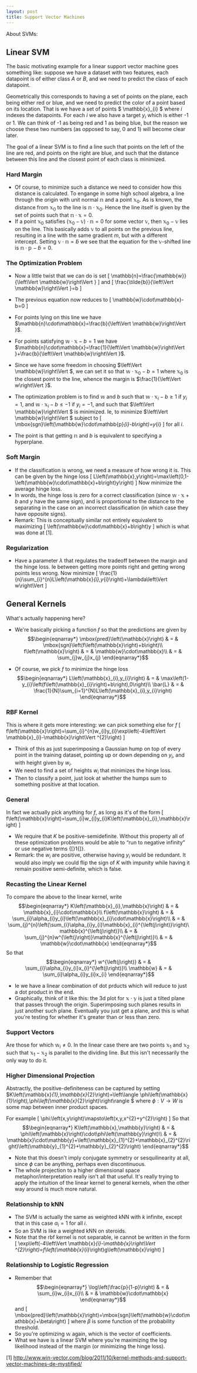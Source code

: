 ```yaml
---
layout: post
title: Support Vector Machines
---
```


About SVMs:

<script type="text/javascript" async
  src="https://cdn.mathjax.org/mathjax/latest/MathJax.js?config=TeX-MML-AM_CHTML">
</script>


## Linear SVM

The basic motivating example for a linear support vector machine goes
something like: suppose we have a dataset with two features, each
datapoint is of either class $A$ or $B$, and we need to predict
the class of each datapoint. 

Geometrically this corresponds to having a set of points on the plane,
each being either red or blue, and we need to predict the color of
a point based on its location. That is we have a set of points $ \mathbb{x}_{i} $
where $i$ indexes the datapoints. For each $i$ we also have a target
$y_{i}$ which is either -1 or 1. We can think of -1 as being red
and 1 as being blue, but the reason we choose these two numbers (as
opposed to say, 0 and 1) will become clear later. 

The goal of a linear SVM is to find a line such that points on the
left of the line are red, and points on the right are blue, and such
that the distance between this line and the closest point of each
class is minimized. 


### Hard Margin

* Of course, to minimize such a distance we need to consider how this
distance is calculated. To engange in some high school algebra, a
line through the origin with unit normal $\mathbb{n}$ and a point
$\mathbb{x}_{0}$. As is known, the distance from $\mathbb{x}_{0}$
to the line is $\mathbb{n}\cdot\mathbb{x}_{0}$. Hence the line itself
is given by the set of points such that $\mathbb{n}\cdot\mathbb{x}=0$. 
* If a point $\mathbb{x}_{0}$ satisfies $\left(\mathbb{x}_{0}-\mathbb{v}\right)\cdot\mathbb{n}=0$
for some vector $\mathbb{v}$, then $\mathbb{x}_{0}-\mathbb{v}$ lies
on the line. This basically adds $\mathbb{v}$ to all points on the
previous line, resulting in a line with the same gradient $m$, but
with a different intercept. Setting $\mathbb{v}\cdot\mathbb{n}=\tilde{b}$
we see that the equation for the $\mathbb{v}$-shifted line is $\mathbb{n}\cdot\mathbb{p}-\tilde{b}=0$. 


### The Optimization Problem

* Now a little twist that we can do is set 
\[
\mathbb{n}=\frac{\mathbb{w}}{\left\Vert \mathbb{w}\right\Vert }
\]
and
\[
\frac{\tilde{b}}{\left\Vert \mathbb{w}\right\Vert }=b
\]

* The previous equation now reduces to 
\[
\mathbb{w}\cdot\mathbb{x}-b=0
\]

* For points lying on this line we have $\mathbb{n}\cdot\mathbb{x}=\frac{b}{\left\Vert \mathbb{w}\right\Vert }$. 
* For points satisfying $\mathbb{w}\cdot\mathbb{x}-b=1$ we have $\mathbb{n}\cdot\mathbb{x}=\frac{1}{\left\Vert \mathbb{w}\right\Vert }+\frac{b}{\left\Vert \mathbb{w}\right\Vert }$. 
* Since we have some freedom in choosing $\left\Vert \mathbb{w}\right\Vert $,
we can set it so that $\mathbb{w}\cdot\mathbb{x}_{0}-b=1$ where $\mathbb{x}_{0}$
is the closest point to the line, whence the margin is $\frac{1}{\left\Vert w\right\Vert }$. 
* The optimization problem is to find $\mathbb{w}$ and $b$ such that
$\mathbb{w}\cdot\mathbb{x}_{i}-b\geq1$ if $y_{i}=1$, and $\mathbb{w}\cdot\mathbb{x}_{i}-b\leq-1$
if $y_{i}=-1$, and such that $\left\Vert \mathbb{w}\right\Vert $
is minimized. Ie, to minimize $\left\Vert \mathbb{w}\right\Vert $
subject to 
\[
\mbox{sgn}\left(\mathbb{w}\cdot\mathbb{p}_{i}-b\right)=y_{i}
\]
for all $i$.
* The point is that getting $\mathbb{n}$ and $b$ is equivalent to
specifying a hyperplane. 


### Soft Margin

* If the classification is wrong, we need a measure of how wrong it
is. This can be given by the hinge loss
\[
L\left(\mathbb{x},y\right)=\max\left(0,1-\left(\mathbb{w}\cdot\mathbb{x}+b\right)y\right)
\]
Now minimize the average hinge loss.
* In words, the hinge loss is zero for a correct classification (since
$\mathbb{w}\cdot\mathbb{x}+b$ and $y$ have the same sign), and is
proportional to the distance to the separating in the case on an incorrect
classification (in which case they have opposite signs). 
* Remark: This is conceptually similar not entirely equivalent to maximizing
\[
\left(\mathbb{w}\cdot\mathbb{x}+b\right)y
\]
which is what was done at [1]. 


### Regularization

* Have a parameter $\lambda$ that regulates the tradeoff between the
margin and the hinge loss. Ie between getting more points right and
getting wrong points less wrong. Now minimize
\[
\frac{1}{n}\sum_{i}^{n}L\left(\mathbb{x}_{i},y_{i}\right)+\lambda\left\Vert w\right\Vert 
\]



## General Kernels

What's actually happening here?

* We're basically picking a function $f$ so that the predictions are
given by 
$$\begin{eqnarray*}
\mbox{pred}\left(\mathbb{x}\right) & = & \mbox{sgn}\left(f\left(\mathbb{x}\right)+b\right)\\
f\left(\mathbb{x}\right) & = & \mathbb{w}\cdot\mathbb{x}\\
 & = & \sum_{j}w_{j}x_{j}
\end{eqnarray*}$$

* Of course, we pick $f$ to minimize the hinge loss
$$\begin{eqnarray*}
L\left(\mathbb{x}_{i},y_{i}\right) & = & \max\left(1-y_{i}\left(f\left(\mathbb{x}_{i}\right)+b\right),0\right)\\
\bar{L} & = & \frac{1}{N}\sum_{i=1}^{N}L\left(\mathbb{x}_{i},y_{i}\right)
\end{eqnarray*}$$



### RBF Kernel

This is where it gets more interesting: we can pick something else
for $f$
\[
f\left(\mathbb{x}\right)=\sum_{i}^{n}w_{i}y_{i}\exp\left(-4\left\Vert \mathbb{x}_{i}-\mathbb{x}\right\Vert ^{2}\right)
\]


* Think of this as just superimposing a Gaussian hump on top of every
point in the training dataset, pointing up or down depending on $y_{i}$,
and with height given by $w_{i}$.
* We need to find a set of heights $w_{i}$ that minimizes the hinge
loss. 
* Then to classify a point, just look at whether the humps sum to something
positive at that location. 


### General

In fact we actually pick anything for $f$, as long as it's of the
form 
\[
f\left(\mathbb{x}\right)=\sum_{i}w_{i}y_{i}K\left(\mathbb{x}_{i},\mathbb{x}\right)
\]


* We require that $K$ be positive-semidefinite. Without this property
all of these optimization problems would be able to “run to negative
infinity” or use negative terms {[}1{]}.
* Remark: the $w_{i}$ are positive, otherwise having $y_{i}$ would
be redundant. It would also imply we could flip the sign of $K$ with
impunity while having it remain positive semi-definite, which is false. 


### Recasting the Linear Kernel

To compare the above to the linear kernel, write 
$$\begin{eqnarray*}
K\left(\mathbb{x}_{i},\mathbb{x}\right) & = & \mathbb{x}_{i}\cdot\mathbb{x}\\
f\left(\mathbb{x}\right) & = & \sum_{i}\alpha_{i}y_{i}\left(\mathbb{x}_{i}\cdot\mathbb{x}\right)\\
 & = & \sum_{j}^{n}\left(\sum_{i}\alpha_{i}y_{i}\mathbb{x}_{i}^{\left(j\right)}\right)\mathbb{x}^{\left(j\right)}\\
 & = & \sum_{j}^{n}w^{\left(j\right)}\mathbb{x}^{\left(j\right)}\\
 & = & \mathbb{w}\cdot\mathbb{x}
\end{eqnarray*}$$
So that 
$$\begin{eqnarray*}
w^{\left(j\right)} & = & \sum_{i}\alpha_{i}y_{i}x_{i}^{\left(j\right)}\\
\mathbb{w} & = & \sum_{i}\alpha_{i}y_{i}x_{i}
\end{eqnarray*}$$


* Ie we have a linear combination of dot prducts which will reduce to
just a dot product in the end.
* Graphically, think of it like this: the 3d plot for $\mathbb{x}\cdot\mathbb{y}$
is just a tilted plane that passes through the origin. Superimposing
such planes results in just another such plane. Eventually you just
get a plane, and this is what you're testing for whether it's greater
than or less than zero. 


### Support Vectors

Are those for which $\mathbb{w}_{i}\neq0$. In the linear case there
are two points $\mathbb{x}_{1}$ and $\mathbb{x}_{2}$ such that $\mathbb{x}_{1}-\mathbb{x}_{2}$
is parallel to the dividing line. But this isn't necessarily the only
way to do it. 


### Higher Dimensional Projection

Abstractly, the positive-definiteness can be captured by setting $K\left(\mathbb{x}_{1},\mathbb{x}_{2}\right)=\left\langle \phi\left(\mathbb{x}_{1}\right),\phi\left(\mathbb{x}_{2}\right)\right\rangle $
where $\phi:V\to W$ is some map between inner product spaces. 

For example
\[
\phi:\left(x,y\right)\mapsto\left(x,y,x^{2}+y^{2}\right)
\]
So that 
$$\begin{eqnarray*}
K\left(\mathbb{x},\mathbb{y}\right) & = & \phi\left(\mathbb{x}\right)\cdot\phi\left(\mathbb{y}\right)\\
 & = & \mathbb{x}\cdot\mathbb{y}+\left(\mathbb{x}_{1}^{2}+\mathbb{x}_{2}^{2}\right)\left(\mathbb{y}_{1}^{2}+\mathbb{y}_{2}^{2}\right)
\end{eqnarray*}$$


* Note that this doesn't imply conjugate symmetry or sesquilinearity
at all, since $\phi$ can be anything, perhaps even discontinuous. 
* The whole projection to a higher dimensional space metaphor/interpretation
really isn't all that useful. It's really trying to apply the intuition
of the linear kernel to general kernels, when the other way around
is much more natural. 


### Relationship to kNN

* The SVM is actually the same as weighted kNN with $k$ infinite, except
that in this case $\alpha_{i}=1$ for all $i$. 
* So an SVM is like a weighted kNN on steroids. 
* Note that the rbf kernel is not separable, ie cannot be written in
the form 
\[
\exp\left(-4\left\Vert \mathbb{x}_{i}-\mathbb{x}\right\Vert ^{2}\right)=f\left(\mathbb{x}_{i}\right)g\left(\mathbb{x}\right)
\]



### Relationship to Logistic Regression

* Remember that
$$\begin{eqnarray*}
\log\left(\frac{p}{1-p}\right) & = & \sum_{i}w_{i}x_{i}\\
 & = & \mathbb{w}\cdot\mathbb{x}
\end{eqnarray*}$$
and
\[
\mbox{pred}\left(\mathbb{x}\right)=\mbox{sgn}\left(\mathbb{w}\cdot\mathbb{x}+\beta\right)
\]
where $\beta$ is some function of the probability threshold. 
* So you're optimizing $\mathbb{w}$ again, which is the vector of coefficients. 
* What we have is a linear SVM where you're maximizing the log likelihood
instead of the margin (or minimizing the hinge loss). 

[1] http://www.win-vector.com/blog/2011/10/kernel-methods-and-support-vector-machines-de-mystified/